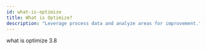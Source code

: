 ```yaml
---
id: what-is-optimize
title: What is Optimize?
description: "Leverage process data and analyze areas for improvement."
---
```


what is optimize 3.8
